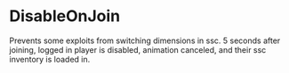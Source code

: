 # DisableOnJoin
Prevents some exploits from switching dimensions in ssc.
5 seconds after joining, logged in player is disabled, animation canceled, and their ssc inventory is loaded in.
